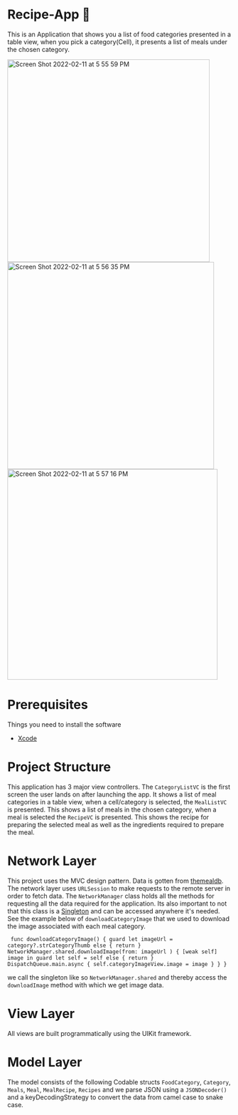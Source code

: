 # Recipe-App 🥘
This is an Application that shows you a list of food categories presented in a table view, when you pick a category(Cell), it presents a list of meals under the chosen category. 

<img width="455" alt="Screen Shot 2022-02-11 at 5 55 59 PM" src="https://user-images.githubusercontent.com/61053657/153686390-3a1b19ee-5d4f-4611-aeed-710e20031275.png">

<img width="465" alt="Screen Shot 2022-02-11 at 5 56 35 PM" src="https://user-images.githubusercontent.com/61053657/153686422-b090b983-903d-44b5-b559-ddcf6d4c6a16.png">

<img width="473" alt="Screen Shot 2022-02-11 at 5 57 16 PM" src="https://user-images.githubusercontent.com/61053657/153686448-db49c38d-6128-4edf-aa36-8968e5007eb6.png">

# Prerequisites
Things you need to install the software 
- [Xcode](https://developer.apple.com/xcode/)

# Project Structure
This application has 3 major view controllers. The `CategoryListVC` is the first screen the user lands on after launching the app. It shows a list of meal categories in a table view, when a cell/category is selected, the `MealListVC` is presented. This shows a list of meals in the chosen category, when a meal is selected the `RecipeVC` is presented. This shows the recipe for preparing the selected meal as well as the ingredients required to prepare the meal.

# Network Layer
This project uses the MVC design pattern.
Data is gotten from [themealdb](https://www.themealdb.com).
The network layer uses `URLSession` to make requests to the remote server in order to fetch data.
The `NetworkManager` class holds all the methods for requesting all the data required for the application. Its also important to not that this class is a [Singleton](https://developer.apple.com/documentation/swift/cocoa_design_patterns/managing_a_shared_resource_using_a_singleton) and can be accessed anywhere it's needed.
See the example below of `downloadCategoryImage` that we used to download the image associated with each meal category.

` 
func downloadCategoryImage() {
        guard let imageUrl = category?.strCategoryThumb else { return }
        NetworkManager.shared.downloadImage(from: imageUrl ) { [weak self] image in
            guard let self = self else { return }
            DispatchQueue.main.async {
                self.categoryImageView.image = image
            }
        }
    }
    `
    
  we call the singleton like so `NetworkManager.shared` and thereby access the `downloadImage` method with which we get image data.
  
  # View Layer
  All views are built programmatically using the UIKit framework.
  
  # Model Layer
  The model consists of the following Codable structs `FoodCategory`, `Category`, `Meals`, `Meal`, `MealRecipe`, `Recipes` and we parse JSON using a `JSONDecoder()`   and a keyDecodingStrategy to convert the data from camel case to snake case.
  

